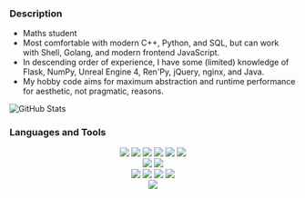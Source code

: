 ### Description

* Maths student
* Most comfortable with modern C++, Python, and SQL, but can work with Shell, Golang, and modern frontend JavaScript.
* In descending order of experience, I have some (limited) knowledge of Flask, NumPy, Unreal Engine 4, Ren'Py, jQuery, nginx, and Java.
* My hobby code aims for maximum abstraction and runtime performance for aesthetic, not pragmatic, reasons.

![GitHub Stats](https://github-readme-stats.vercel.app/api?username=NotCompsky&show_icons=true&hide_border=true)

### Languages and Tools

<p align="center">
 <img src="https://img.shields.io/badge/c%20-%2300599C.svg?&style=for-the-badge&logo=c&logoColor=white"/>
 <img src="https://img.shields.io/badge/c++%20-%2300599C.svg?&style=for-the-badge&logo=c%2B%2B&logoColor=white"/>
 <img src="https://img.shields.io/badge/python-%233776AB.svg?&style=for-the-badge&logo=python&logoColor=white"/>
 <img src="https://img.shields.io/badge/go-%2300ADD8.svg?&style=for-the-badge&logo=go&logoColor=white"/>
 <img src="https://img.shields.io/badge/shell_script%20-%23121011.svg?&style=for-the-badge&logo=gnu-bash&logoColor=white"/>
 <img src="https://img.shields.io/badge/javascript%20-%23323330.svg?&style=for-the-badge&logo=javascript&logoColor=%23F7DF1E"/>
 <br>
 <img src="https://img.shields.io/badge/linux-%23ff5500.svg?&style=for-the-badge&logo=linux&logoColor=white"/>
 <img src="https://img.shields.io/badge/windows%2010-%230078d6.svg?&style=for-the-badge&logo=windows&logoColor=white"/>
 <br>
 <img src="https://img.shields.io/badge/qt-%2341cd52.svg?&style=for-the-badge&logo=qt&logoColor=white"/>
 <img src="https://img.shields.io/badge/flask%20-%23000.svg?&style=for-the-badge&logo=flask&logoColor=white"/>
 <img src="https://img.shields.io/badge/mysql-%2300f.svg?&style=for-the-badge&logo=mysql&logoColor=white"/>
 <img src="https://img.shields.io/badge/sqlite-%2307405e.svg?&style=for-the-badge&logo=sqlite&logoColor=white"/>
 <br>
 <img src="https://img.shields.io/badge/Google%20Cloud-%234285f4.svg?&style=for-the-badge&logo=google-cloud&logoColor=white"/>
</p>
